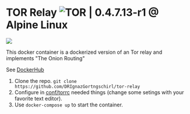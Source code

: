 # TOR Relay ![TOR](https://cloud.githubusercontent.com/assets/8005290/25584874/cd743dcc-2e65-11e7-8b9a-5f0f3be929b9.png) | 0.4.7.13-r1 @ Alpine Linux

![](https://images.microbadger.com/badges/image/mrmariomichel/tor-relay.svg)

This docker container is a dockerized version of an Tor relay and implements "The Onion Routing"

See [DockerHub](https://hub.docker.com/r/drignazgortngschirl/tor-relay/tags)

1. Clone the repo. ```git clone https://github.com/DRIgnazGortngschirl/tor-relay ```
2. Configure in [conf/torrc](https://github.com/DRIgnazGortngschirl/tor-relay/blob/master/conf/torrc) needed things (change some setings with your favorite text editor).
3. Use ```docker-compose up``` to start the container. 



